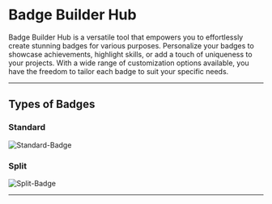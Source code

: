 # Badge Builder Hub
Badge Builder Hub is a versatile tool that empowers you to effortlessly create stunning badges for various purposes. Personalize your badges to showcase achievements, highlight skills, or add a touch of uniqueness to your projects. With a wide range of customization options available, you have the freedom to tailor each badge to suit your specific needs.

---

## Types of Badges

### Standard
![Standard-Badge](https://badge-builder-hub.vercel.app/api/standard-badge)

### Split

![Split-Badge](https://badge-builder-hub.vercel.app/api/split-badge)

---